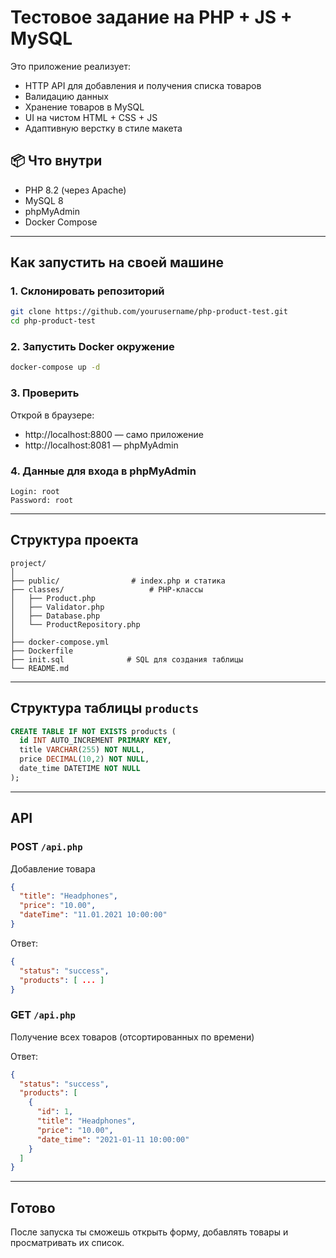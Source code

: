 #  Тестовое задание на PHP + JS + MySQL  

Это приложение реализует:
- HTTP API для добавления и получения списка товаров
- Валидацию данных
- Хранение товаров в MySQL
- UI на чистом HTML + CSS + JS
- Адаптивную верстку в стиле макета

## 📦 Что внутри

- PHP 8.2 (через Apache)
- MySQL 8
- phpMyAdmin
- Docker Compose

---

##  Как запустить на своей машине

### 1.  Склонировать репозиторий
```bash
git clone https://github.com/yourusername/php-product-test.git
cd php-product-test
```

### 2. Запустить Docker окружение
```bash
docker-compose up -d
```

### 3. Проверить
Открой в браузере:
- http://localhost:8800 — само приложение
- http://localhost:8081 — phpMyAdmin

### 4.  Данные для входа в phpMyAdmin
```
Login: root
Password: root
```

---

##  Структура проекта

```
project/
│
├── public/                # index.php и статика
├── classes/                   # PHP-классы
│   ├── Product.php
│   ├── Validator.php
│   ├── Database.php
│   └── ProductRepository.php
│
├── docker-compose.yml
├── Dockerfile
├── init.sql              # SQL для создания таблицы
└── README.md
```

---

##  Структура таблицы `products`
```sql
CREATE TABLE IF NOT EXISTS products (
  id INT AUTO_INCREMENT PRIMARY KEY,
  title VARCHAR(255) NOT NULL,
  price DECIMAL(10,2) NOT NULL,
  date_time DATETIME NOT NULL
);
```

---

##  API

### POST `/api.php`
Добавление товара

```json
{
  "title": "Headphones",
  "price": "10.00",
  "dateTime": "11.01.2021 10:00:00"
}
```

Ответ:
```json
{
  "status": "success",
  "products": [ ... ]
}
```

### GET `/api.php`
Получение всех товаров (отсортированных по времени)

Ответ:
```json
{
  "status": "success",
  "products": [
    {
      "id": 1,
      "title": "Headphones",
      "price": "10.00",
      "date_time": "2021-01-11 10:00:00"
    }
  ]
}
```

---

##  Готово
После запуска ты сможешь открыть форму, добавлять товары и просматривать их список.
